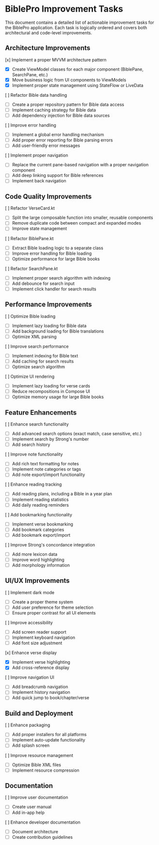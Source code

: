 # BiblePro Improvement Tasks

This document contains a detailed list of actionable improvement tasks for the BiblePro application. Each task is logically ordered and covers both architectural and code-level improvements.

## Architecture Improvements

[x] Implement a proper MVVM architecture pattern
   - [x] Create ViewModel classes for each major component (BiblePane, SearchPane, etc.)
   - [x] Move business logic from UI components to ViewModels
   - [x] Implement proper state management using StateFlow or LiveData

[ ] Refactor Bible data handling
   - [ ] Create a proper repository pattern for Bible data access
   - [ ] Implement caching strategy for Bible data
   - [ ] Add dependency injection for Bible data sources

[ ] Improve error handling
   - [ ] Implement a global error handling mechanism
   - [ ] Add proper error reporting for Bible parsing errors
   - [ ] Add user-friendly error messages

[ ] Implement proper navigation
   - [ ] Replace the current pane-based navigation with a proper navigation component
   - [ ] Add deep linking support for Bible references
   - [ ] Implement back navigation

## Code Quality Improvements

[ ] Refactor VerseCard.kt
   - [ ] Split the large composable function into smaller, reusable components
   - [ ] Remove duplicate code between compact and expanded modes
   - [ ] Improve state management

[ ] Refactor BiblePane.kt
   - [ ] Extract Bible loading logic to a separate class
   - [ ] Improve error handling for Bible loading
   - [ ] Optimize performance for large Bible books

[ ] Refactor SearchPane.kt
   - [ ] Implement proper search algorithm with indexing
   - [ ] Add debounce for search input
   - [ ] Implement click handler for search results

## Performance Improvements

[ ] Optimize Bible loading
   - [ ] Implement lazy loading for Bible data
   - [ ] Add background loading for Bible translations
   - [ ] Optimize XML parsing

[ ] Improve search performance
   - [ ] Implement indexing for Bible text
   - [ ] Add caching for search results
   - [ ] Optimize search algorithm

[ ] Optimize UI rendering
   - [ ] Implement lazy loading for verse cards
   - [ ] Reduce recompositions in Compose UI
   - [ ] Optimize memory usage for large Bible books

## Feature Enhancements

[ ] Enhance search functionality
   - [ ] Add advanced search options (exact match, case sensitive, etc.)
   - [ ] Implement search by Strong's number
   - [ ] Add search history

[ ] Improve note functionality
   - [ ] Add rich text formatting for notes
   - [ ] Implement note categories or tags
   - [ ] Add note export/import functionality

[ ] Enhance reading tracking
   - [ ] Add reading plans, including a Bible in a year plan
   - [ ] Implement reading statistics
   - [ ] Add daily reading reminders

[ ] Add bookmarking functionality
   - [ ] Implement verse bookmarking
   - [ ] Add bookmark categories
   - [ ] Add bookmark export/import

[ ] Improve Strong's concordance integration
   - [ ] Add more lexicon data
   - [ ] Improve word highlighting
   - [ ] Add morphology information

## UI/UX Improvements

[ ] Implement dark mode
   - [ ] Create a proper theme system
   - [ ] Add user preference for theme selection
   - [ ] Ensure proper contrast for all UI elements

[ ] Improve accessibility
   - [ ] Add screen reader support
   - [ ] Implement keyboard navigation
   - [ ] Add font size adjustment

[x] Enhance verse display
   - [x] Implement verse highlighting
   - [x] Add cross-reference display

[ ] Improve navigation UI
   - [ ] Add breadcrumb navigation
   - [ ] Implement history navigation
   - [ ] Add quick jump to book/chapter/verse

## Build and Deployment

[ ] Enhance packaging
   - [ ] Add proper installers for all platforms
   - [ ] Implement auto-update functionality
   - [ ] Add splash screen

[ ] Improve resource management
   - [ ] Optimize Bible XML files
   - [ ] Implement resource compression

## Documentation

[ ] Improve user documentation
   - [ ] Create user manual
   - [ ] Add in-app help

[ ] Enhance developer documentation
   - [ ] Document architecture
   - [ ] Create contribution guidelines
